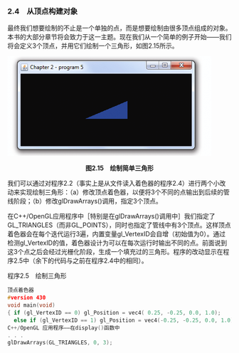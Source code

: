 ### 2.4　从顶点构建对象

最终我们想要绘制的不止是一个单独的点，而是想要绘制由很多顶点组成的对象。本书的大部分章节将会致力于这一主题。现在我们从一个简单的例子开始——我们将会定义3个顶点，并用它们绘制一个三角形，如图2.15所示。

![51.png](../images/51.png)
<center class="my_markdown"><b class="my_markdown">图2.15　绘制简单三角形</b></center>

我们可以通过对程序2.2（事实上是从文件读入着色器的程序2.4）进行两个小改动来实现绘制三角形：（a）修改顶点着色器，以便将3个不同的点输出到后续的管线阶段；（b）修改glDrawArrays()调用，指定3个顶点。

在C++/OpenGL应用程序中［特别是在glDrawArrays()调用中］我们指定了GL_TRIANGLES（而非GL_POINTS），同时也指定了管线中有3个顶点。这样顶点着色器会在每个迭代运行3遍，内置变量gl_VertexID会自增（初始值为0）。通过检测gl_VertexID的值，着色器设计为可以在每次运行时输出不同的点。前面说到这3个点之后会经过光栅化阶段，生成一个填充过的三角形。程序的改动显示在程序2.5中（余下的代码与之前在程序2.4中的相同）。

程序2.5　绘制三角形

```c
顶点着色器
#version 430
void main(void)
{ if (gl_VertexID == 0) gl_Position = vec4( 0.25, -0.25, 0.0, 1.0); 
  else if (gl_VertexID == 1) gl_Position = vec4(-0.25, -0.25, 0.0, 1.0);   else gl_Position = vec4( 0.25, 0.25, 0.0, 1.0); }
C++/OpenGL 应用程序——在display()函数中
. . .
glDrawArrays(GL_TRIANGLES, 0, 3);

```

